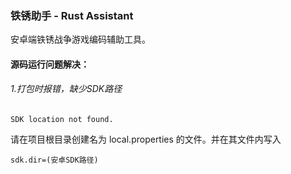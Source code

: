 ### 铁锈助手 - Rust Assistant
安卓端铁锈战争游戏编码辅助工具。

#### 源码运行问题解决：

###### 1.打包时报错，缺少SDK路径

```
SDK location not found.
```

请在项目根目录创建名为 local.properties 的文件。并在其文件内写入

```
sdk.dir=(安卓SDK路径)
```
